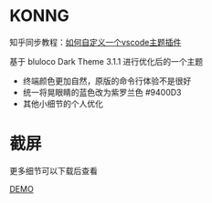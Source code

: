 # KONNG

知乎同步教程：[如何自定义一个vscode主题插件](https://zhuanlan.zhihu.com/p/157288300)

基于 bluloco Dark Theme 3.1.1 进行优化后的一个主题

- 终端颜色更加自然，原版的命令行体验不是很好
- 统一将晃眼睛的蓝色改为紫罗兰色 #9400D3
- 其他小细节的个人优化

# 截屏

更多细节可以下载后查看

[DEMO](https://raw.githubusercontent.com/fengwei2002/vscode-theme-KONNG/master/cpp%E6%88%AA%E5%9B%BE.png)


